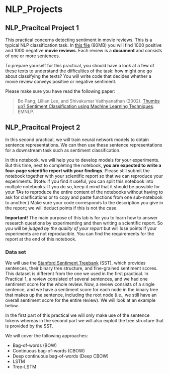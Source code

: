 # NLP_Projects
## NLP_Pracitcal Project 1
This practical concerns detecting sentiment in movie reviews. This is a typical NLP classification task.
In [this file](https://gist.githubusercontent.com/bastings/d47423301cca214e3930061a5a75e177/raw/5113687382919e22b1f09ce71a8fecd1687a5760/reviews.json) (80MB) you will find 1000 positive and 1000 negative **movie reviews**.
Each review is a **document** and consists of one or more sentences.

To prepare yourself for this practical, you should
have a look at a few of these texts to understand the difficulties of
the task: how might one go about classifying the texts? You will write
code that decides whether a movie review conveys positive or
negative sentiment.

Please make sure you have read the following paper:

>   Bo Pang, Lillian Lee, and Shivakumar Vaithyanathan
(2002).
[Thumbs up? Sentiment Classification using Machine Learning
Techniques](https://dl.acm.org/citation.cfm?id=1118704). EMNLP.


## NLP_Pracitcal Project 2
In this second practical, we will train neural network models to obtain sentence representations. We can then use these sentence representations for a downstream task such as sentiment classification. 

In this notebook, we will help you to develop models for your experiments. But this time, next to completing the notebook, **you are expected to write a four-page scientific report with your findings**. Please still submit the notebook together with your scientific report so that we can reproduce your experiments. (Note: if you find it useful, you can split this notebook into multiple notebooks. If you do so, keep it mind that it should be possible for your TAs to reproduce the entire content of the notebooks without having to ask for clarifications or to copy and paste functions from one sub-notebook to another.) Make sure your code corresponds to the description you give in the report; we will deduct points if this is not the case.

**Important!** The main purpose of this lab is for you to learn how to answer research questions by experimenting and then writing a scientific report.
So you will be *judged by the quality of your report* but will lose points if your experiments are not reproducible.
You can find the requirements for the report at the end of this notebook.


### Data set
We will use the [Stanford Sentiment Treebank](https://nlp.stanford.edu/sentiment/) (SST), which provides sentences, their binary tree structure, and fine-grained sentiment scores.
This dataset is different from the one we used in the first practical. 
In Practical 1, a review consisted of several sentences, and we had one sentiment score for the whole review. Now, a review consists of a single sentence, and we have a sentiment score for each node in the binary tree that makes up the sentence, including the root node (i.e., we still have an overall sentiment score for the entire review). We will look at an example below.

In the first part of this practical we will only make use of the sentence tokens whereas in the second part we will also exploit the tree structure that is provided by the SST.

We will cover the following approaches:

- Bag-of-words (BOW)
- Continuous bag-of-words (CBOW)
- Deep continuous bag-of-words (Deep CBOW)
- LSTM
- Tree-LSTM

